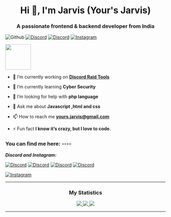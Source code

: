 <h1 align="center">Hi 👋, I'm Jarvis (Your's Jarvis)</h1>
<h3 align="center">A passionate frontend & backend developer from India</h3>

![Github](https://komarev.com/ghpvc/?username=Linux-Jarvis&color=blueviolet)
[![Discord](https://img.shields.io/discord/563087855342190639?label=Discord)](https://discord.gg/kVKz4utJ9G)
[![Discord](https://img.shields.io/badge/Discord-Server-orange)](https://discord.gg/kVKz4utJ9G)
[![Instagram](https://img.shields.io/badge/Instagram-Your's_Jarvis-ff0000)](https://www.instagram.com/_alpesh_01_x_yj/)
    
<a href="https://discord.com/users/899961311771897877" target="_blank">
<img height="80px" src="https://discord.c99.nl/widget/theme-2/899961311771897877.png" />
</a>

- 🔭 I’m currently working on **[Discord Raid Tools](https://github.com/Yours-Jarvis/Jarvis-Raid-Tool-Web-Beta)**

- 🌱 I’m currently learning **Cyber Security**

- 🤝 I’m looking for help with **php language**

- 💬 Ask me about **Javascript ,html and css**

- 📫 How to reach me **yours.jarvis@gmail.com**

- ⚡ Fun fact **I know it’s crazy, but I love to code.**

<h3 align="left">You can find me here: ----</h3>

***Discord and Instagram:***

[![Discord](https://img.shields.io/badge/Discord-Add_to_Jarvis-blueviolet)](https://discord.com/users/899961311771897877)
[![Discord](https://img.shields.io/badge/Discord-Server_1-brightgreen)](https://discord.gg/kVKz4utJ9G)
[![Discord](https://img.shields.io/badge/Discord-Server_2-brightgreen)](https://discord.gg/qeQ3VStAQ6)
[![Discord](https://img.shields.io/badge/Discord-Server_3-brightgreen)](https://discord.gg/RrABUqmDUF)

[![Instagram](https://img.shields.io/badge/Instagram-Your's_Jarvis-ff0000)](https://www.instagram.com/_alpesh_01_x_yj/)

----

<h3 align="center">My Statistics</h3>

<p align="center">
    <a href="https://github.com/Yours-Jarvis/">
        <img src="https://github-readme-stats.vercel.app/api?username=Yours-Jarvis&hide=issues,prs&count_private=true&show_owner=true&show_icons=true&bg_color=0d1117&title_color=ffffff&text_color=ffffff&icon_color=00ff99&hide_border=true/" />
    </a>
    <a href="https://github.com/Yours-Jarvis/">
        <img src="https://github-readme-stats.vercel.app/api/top-langs/?username=Yours-Jarvis&layout=compact&count_private=true&langs_count=8&card_width=445&bg_color=0d1117&title_color=ffffff&text_color=ffffff&icon_color=00ff99&hide_border=true/" />
    </a>
    <a href="https://github.com/Yours-Jarvis/">
        <img src="https://github-readme-streak-stats.herokuapp.com?user=Yours-Jarvis&hide_border=true&background=0D1117&currStreakLabel=FFFFFF&sideLabels=FFFFFF&currStreakNum=FFFFFF&dates=FFFFFF&sideNums=FFFFFF&fire=00ff99&ring=00ff99&stroke=FFFFFFFF)](https://git.io/streak-stats" />
    </a>
<!--    <a href="https://github.com/Yours-Jarvis"><img alt="Activity Graph" src="https://activity-graph.herokuapp.com/graph?username=Yours-Jarvis&bg_color=0D1117&color=ffffff&line=00ff99&point=ffffff&area=true&hide_border=true" />
    </a> -->
</p>

-----
